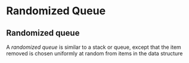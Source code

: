 # Randomized Queue

## Randomized queue

A *randomized queue* is similar to a stack or queue, except that the item removed is chosen uniformly at random from items in the data structure
